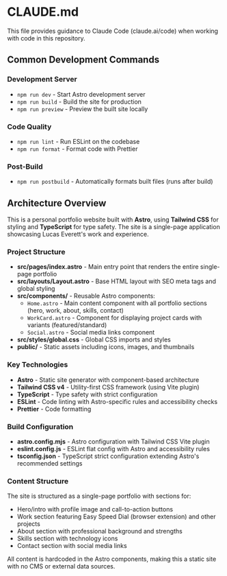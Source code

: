 # CLAUDE.md

This file provides guidance to Claude Code (claude.ai/code) when working with code in this repository.

## Common Development Commands

### Development Server
- `npm run dev` - Start Astro development server
- `npm run build` - Build the site for production
- `npm run preview` - Preview the built site locally

### Code Quality
- `npm run lint` - Run ESLint on the codebase
- `npm run format` - Format code with Prettier

### Post-Build
- `npm run postbuild` - Automatically formats built files (runs after build)

## Architecture Overview

This is a personal portfolio website built with **Astro**, using **Tailwind CSS** for styling and **TypeScript** for type safety. The site is a single-page application showcasing Lucas Everett's work and experience.

### Project Structure
- **src/pages/index.astro** - Main entry point that renders the entire single-page portfolio
- **src/layouts/Layout.astro** - Base HTML layout with SEO meta tags and global styling
- **src/components/** - Reusable Astro components:
  - `Home.astro` - Main content component with all portfolio sections (hero, work, about, skills, contact)
  - `WorkCard.astro` - Component for displaying project cards with variants (featured/standard)
  - `Social.astro` - Social media links component
- **src/styles/global.css** - Global CSS imports and styles
- **public/** - Static assets including icons, images, and thumbnails

### Key Technologies
- **Astro** - Static site generator with component-based architecture
- **Tailwind CSS v4** - Utility-first CSS framework (using Vite plugin)
- **TypeScript** - Type safety with strict configuration
- **ESLint** - Code linting with Astro-specific rules and accessibility checks
- **Prettier** - Code formatting

### Build Configuration
- **astro.config.mjs** - Astro configuration with Tailwind CSS Vite plugin
- **eslint.config.js** - ESLint flat config with Astro and accessibility rules
- **tsconfig.json** - TypeScript strict configuration extending Astro's recommended settings

### Content Structure
The site is structured as a single-page portfolio with sections for:
- Hero/intro with profile image and call-to-action buttons
- Work section featuring Easy Speed Dial (browser extension) and other projects
- About section with professional background and strengths
- Skills section with technology icons
- Contact section with social media links

All content is hardcoded in the Astro components, making this a static site with no CMS or external data sources.
